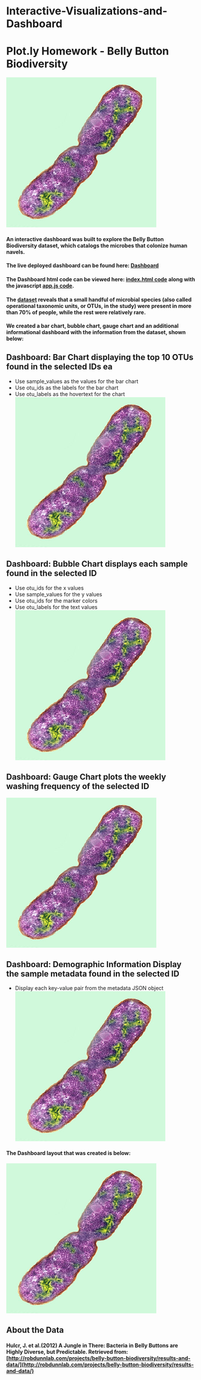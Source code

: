 # Interactive-Visualizations-and-Dashboard
# Plot.ly Homework - Belly Button Biodiversity
![Image of CELL](https://github.com/giovannahayes/Interactive-Visualizations-and-Dashboard/blob/main/Images/bacteria.jpg)

#### An interactive dashboard was built to explore the Belly Button Biodiversity dataset, which catalogs the microbes that colonize human navels.

#### The live deployed dashboard can be found here: [Dashboard](https://giovannahayes.github.io/Interactive-Visualizations-and-Dashboard/)
#### The Dashboard html code can be viewed here: [index.html code](https://github.com/giovannahayes/Interactive-Visualizations-and-Dashboard/blob/main/index.html) along with the javascript [app.js code](https://github.com/giovannahayes/Interactive-Visualizations-and-Dashboard/blob/main/app2.js).

#### The [dataset](https://github.com/giovannahayes/Interactive-Visualizations-and-Dashboard/blob/main/samples.json) reveals that a small handful of microbial species (also called operational taxonomic units, or OTUs, in the study) were present in more than 70% of people, while the rest were relatively rare.

#### We created a bar chart, bubble chart, gauge chart and an additional informational dashboard with the information from the dataset, shown below:

## Dashboard: Bar Chart displaying the top 10 OTUs found in the selected IDs ea
* Use sample_values as the values for the bar chart
* Use otu_ids as the labels for the bar chart
* Use otu_labels as the hovertext for the chart
![Image of BAR](https://github.com/giovannahayes/Interactive-Visualizations-and-Dashboard/blob/main/Images/bacteria.jpg)

## Dashboard: Bubble Chart displays each sample found in the selected ID
* Use otu_ids for the x values
* Use sample_values for the y values
* Use otu_ids for the marker colors
* Use otu_labels for the text values
![Image of BUBBLE](https://github.com/giovannahayes/Interactive-Visualizations-and-Dashboard/blob/main/Images/bacteria.jpg)

## Dashboard: Gauge Chart plots the weekly washing frequency of the selected ID
![Image of GAUGE](https://github.com/giovannahayes/Interactive-Visualizations-and-Dashboard/blob/main/Images/bacteria.jpg)

## Dashboard: Demographic Information Display the sample metadata found in the selected ID
* Display each key-value pair from the metadata JSON object
![Image of DEMO](https://github.com/giovannahayes/Interactive-Visualizations-and-Dashboard/blob/main/Images/bacteria.jpg)

#### The Dashboard layout that was created is below:
![Image of DASH](https://github.com/giovannahayes/Interactive-Visualizations-and-Dashboard/blob/main/Images/bacteria.jpg)

## About the Data
#### Hulcr, J. et al.(2012) A Jungle in There: Bacteria in Belly Buttons are Highly Diverse, but Predictable. Retrieved from:[http://robdunnlab.com/projects/belly-button-biodiversity/results-and-data/](http://robdunnlab.com/projects/belly-button-biodiversity/results-and-data/)


